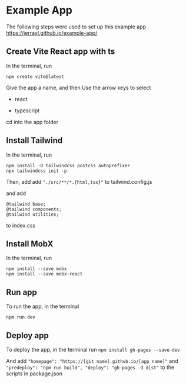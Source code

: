 # Example App

The following steps were used to set up this example app
https://jerrayl.github.io/example-app/

## Create Vite React app with ts

In the terminal, run

    npm create vite@latest

Give the app a name, and then
Use the arrow keys to select
- react

- typescript

cd into the app folder

## Install Tailwind

In the terminal, run

    npm install -D tailwindcss postcss autoprefixer
    npx tailwindcss init -p

Then, add 
add `"./src/**/*.{html,tsx}"` to tailwind.config.js

and add 

    @tailwind base;
    @tailwind components;
    @tailwind utilities;

to index.css

## Install MobX
In the terminal, run

    npm install --save mobx
    npm install --save mobx-react

## Run app
To run the app, in the terminal 

    npm run dev
    
## Deploy app
To deploy the app, in the terminal run
    `npm install gh-pages --save-dev`

And add 
`"homepage": "https://[git name].github.io/[app name]"`
and
 `"predeploy": "npm run build",
"deploy": "gh-pages -d dist"`
to the scripts in package.json
